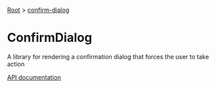 [Root](../../README.md) &gt; [confirm-dialog](./README.md)

# ConfirmDialog

A library for rendering a confirmation dialog that forces the user to take action

[API documentation](../../docs/confirm-dialog.md)